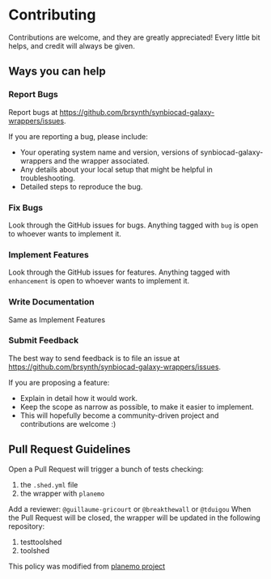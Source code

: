 # Contributing

Contributions are welcome, and they are greatly appreciated! Every little bit helps, and credit will always be given.

## Ways you can help

### Report Bugs

Report bugs at <https://github.com/brsynth/synbiocad-galaxy-wrappers/issues>.

If you are reporting a bug, please include:

- Your operating system name and version, versions of synbiocad-galaxy-wrappers and the wrapper associated.
- Any details about your local setup that might be helpful in troubleshooting.
- Detailed steps to reproduce the bug.

### Fix Bugs

Look through the GitHub issues for bugs. Anything tagged with `bug` is open to whoever wants to implement it.

### Implement Features

Look through the GitHub issues for features. Anything tagged with `enhancement` is open to whoever wants to implement it.

### Write Documentation

Same as Implement Features

### Submit Feedback

The best way to send feedback is to file an issue at <https://github.com/brsynth/synbiocad-galaxy-wrappers/issues>.

If you are proposing a feature:

- Explain in detail how it would work.
- Keep the scope as narrow as possible, to make it easier to implement.
- This will hopefully become a community-driven project and contributions are welcome :)

## Pull Request Guidelines

Open a Pull Request will trigger a bunch of tests checking:

1. the `.shed.yml` file
2. the wrapper with `planemo`

Add a reviewer: `@guillaume-gricourt` or `@breakthewall` or `@tduigou`
When the Pull Request will be closed, the wrapper will be updated in the following repository:
1. testtoolshed
2. toolshed

This policy was modified from [planemo project](https://github.com/galaxyproject/planemo/blob/master/CONTRIBUTING.rst)
